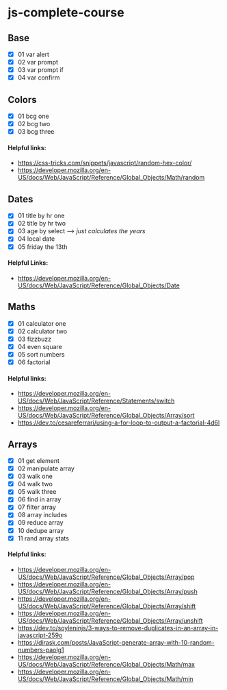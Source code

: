 # js-complete-course
## Base
- [x] 01 var alert
- [x] 02 var prompt
- [x] 03 var prompt if
- [x] 04 var confirm
## Colors
- [x] 01 bcg one
- [x] 02 bcg two
- [x] 03 bcg three
  <br/>
#### Helpful links:
- https://css-tricks.com/snippets/javascript/random-hex-color/  
- https://developer.mozilla.org/en-US/docs/Web/JavaScript/Reference/Global_Objects/Math/random
## Dates
- [x] 01 title by hr one 
- [x] 02 title by hr two 
- [x] 03 age by select --> *just calculates the years* 
- [x] 04 local date 
- [x] 05 friday the 13th
  <br/>
#### Helpful Links:
- https://developer.mozilla.org/en-US/docs/Web/JavaScript/Reference/Global_Objects/Date
## Maths
- [x] 01 calculator one
- [x] 02 calculator two
- [x] 03 fizzbuzz
- [x] 04 even square
- [x] 05 sort numbers
- [x] 06 factorial
#### Helpful links:
- https://developer.mozilla.org/en-US/docs/Web/JavaScript/Reference/Statements/switch
- https://developer.mozilla.org/en-US/docs/Web/JavaScript/Reference/Global_Objects/Array/sort
- https://dev.to/cesareferrari/using-a-for-loop-to-output-a-factorial-4d6l
## Arrays
- [x] 01 get element
- [x] 02 manipulate array
- [x] 03 walk one
- [x] 04 walk two
- [x] 05 walk three
- [x] 06 find in array
- [x] 07 filter array
- [x] 08 array includes
- [x] 09 reduce array
- [x] 10 dedupe array
- [x] 11 rand array stats
#### Helpful links:
- https://developer.mozilla.org/en-US/docs/Web/JavaScript/Reference/Global_Objects/Array/pop
- https://developer.mozilla.org/en-US/docs/Web/JavaScript/Reference/Global_Objects/Array/push
- https://developer.mozilla.org/en-US/docs/Web/JavaScript/Reference/Global_Objects/Array/shift
- https://developer.mozilla.org/en-US/docs/Web/JavaScript/Reference/Global_Objects/Array/unshift
- https://dev.to/soyleninjs/3-ways-to-remove-duplicates-in-an-array-in-javascript-259o
- https://dirask.com/posts/JavaScript-generate-array-with-10-random-numbers-paolg1
- https://developer.mozilla.org/en-US/docs/Web/JavaScript/Reference/Global_Objects/Math/max
- https://developer.mozilla.org/en-US/docs/Web/JavaScript/Reference/Global_Objects/Math/min



